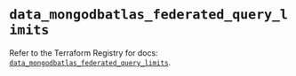 # `data_mongodbatlas_federated_query_limits`

Refer to the Terraform Registry for docs: [`data_mongodbatlas_federated_query_limits`](https://registry.terraform.io/providers/mongodb/mongodbatlas/1.16.0/docs/data-sources/federated_query_limits).
